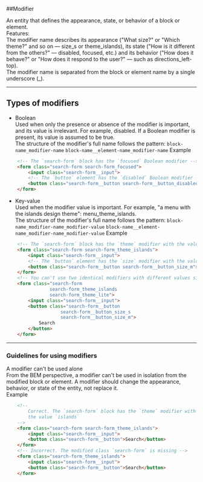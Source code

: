 ##Modifier

An entity that defines the appearance, state, or behavior of a block or element.<br/>
Features:<br/>
The modifier name describes its appearance ("What size?" or "Which theme?" and so on — size_s or theme_islands), its state ("How is it different from the others?" — disabled, focused, etc.) and its behavior ("How does it behave?" or "How does it respond to the user?" — such as directions_left-top).<br/>
The modifier name is separated from the block or element name by a single underscore (_).<br/>

<hr/>

## Types of modifiers <br/>

* Boolean<br/>
Used when only the presence or absence of the modifier is important, and its value is irrelevant. For example, disabled. If a Boolean modifier is present, its value is assumed to be true.<br/>
The structure of the modifier's full name follows the pattern:
```block-name_modifier-name```
```block-name__element-name_modifier-name```
Example<br/>
```html
    <!-- The `search-form` block has the `focused` Boolean modifier -->
    <form class="search-form search-form_focused">
        <input class="search-form__input">
        <!-- The `button` element has the `disabled` Boolean modifier -->
        <button class="search-form__button search-form__button_disabled">Search</button>
    </form>
```

* Key-value<br/>
Used when the modifier value is important. For example, "a menu with the islands design theme": menu_theme_islands.<br/>
The structure of the modifier's full name follows the pattern:
```block-name_modifier-name_modifier-value```
```block-name__element-name_modifier-name_modifier-value```
Example<br/>
```html
    <!-- The `search-form` block has the `theme` modifier with the value `islands` -->
    <form class="search-form search-form_theme_islands">
        <input class="search-form__input">
        <!-- The `button` element has the `size` modifier with the value `m` -->
        <button class="search-form__button search-form__button_size_m">Search</button>
    </form>
    <!-- You can't use two identical modifiers with different values simultaneously -->
    <form class="search-form
                search-form_theme_islands
                search-form_theme_lite">
        <input class="search-form__input">
        <button class="search-form__button
                    search-form__button_size_s
                    search-form__button_size_m">
            Search
        </button>
    </form>
```

<hr/>

### Guidelines for using modifiers <br/>
A modifier can't be used alone<br/>
From the BEM perspective, a modifier can't be used in isolation from the modified block or element. A modifier should change the appearance, behavior, or state of the entity, not replace it.<br/>
Example<br/>
```html
    <!--
        Correct. The `search-form` block has the `theme` modifier with
        the value `islands`
    -->
    <form class="search-form search-form_theme_islands">
        <input class="search-form__input">
        <button class="search-form__button">Search</button>
    </form>
    <!-- Incorrect. The modified class `search-form` is missing -->
    <form class="search-form_theme_islands">
        <input class="search-form__input">
        <button class="search-form__button">Search</button>
    </form>
```
